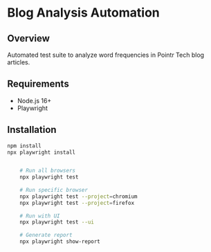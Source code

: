 # Blog Analysis Automation

## Overview
Automated test suite to analyze word frequencies in Pointr Tech blog articles.

## Requirements
- Node.js 16+
- Playwright

## Installation
```bash
npm install
npx playwright install


    # Run all browsers
    npx playwright test
    
    # Run specific browser
    npx playwright test --project=chromium
    npx playwright test --project=firefox
    
    # Run with UI
    npx playwright test --ui
    
    # Generate report
    npx playwright show-report

